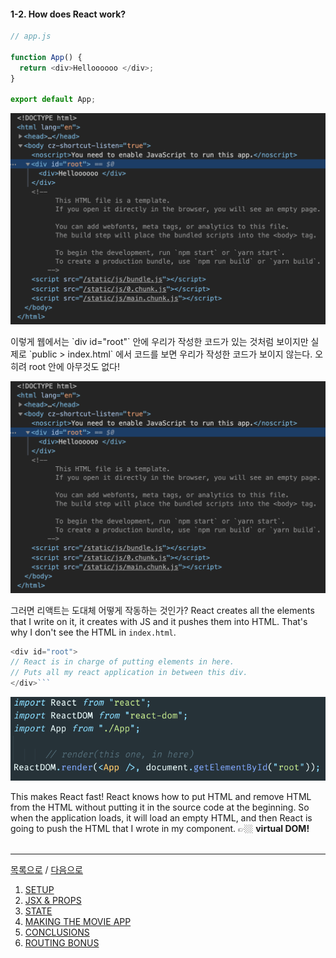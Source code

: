 #### 1-2. How does React work?

```javascript
// app.js

function App() {
  return <div>Helloooooo </div>;
}

export default App;
```

![](src/1-2-0300.png)

<p>
이렇게 웹에서는 `div id="root"` 안에 우리가 작성한 코드가 있는 것처럼 보이지만 실제로 `public > index.html` 에서 코드를 보면 우리가 작성한 코드가 보이지 않는다. 오히려 root 안에 아무것도 없다!
</p>

![](src/1-2-0301.png)

그러면 리액트는 도대체 어떻게 작동하는 것인가?
React creates all the elements that I write on it, it creates with JS and it pushes them into HTML. That's why I don't see the HTML in `index.html`.

````javascript
<div id="root">
// React is in charge of putting elements in here.
// Puts all my react application in between this div.
</div>```
````

![](src/1-2-0345.png)

This makes React fast! React knows how to put HTML and remove HTML from the HTML without putting it in the source code at the beginning. So when the application loads, it will load an empty HTML, and then React is going to push the HTML that I wrote in my component. 👉🏼 **virtual DOM!**
<br/><br/>

---

[목록으로](../../README.md) / [다음으로](../chapter-02/README.md)

1. [SETUP](../chapter-01/README.md)
2. [JSX & PROPS](../chapter-02/README.md)
3. [STATE](../chapter-03/README.md)
4. [MAKING THE MOVIE APP](../chapter-04/README.md)
5. [CONCLUSIONS](../chapter-05/README.md)
6. [ROUTING BONUS](../chapter-06/README.md)
